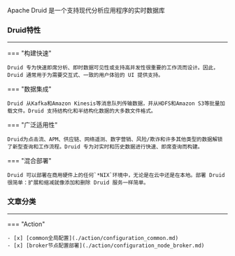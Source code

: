 Apache Druid 是一个支持现代分析应用程序的实时数据库

### Druid特性

---

=== "构建快速"

    Druid 专为快速即席分析、即时数据可见性或支持高并发性很重要的工作流而设计。因此，Druid 通常用于为需要交互式、一致的用户体验的 UI 提供支持。

=== "数据集成"

    Druid 从Kafka和Amazon Kinesis等消息队列传输数据，并从HDFS和Amazon S3等批量加载文件。Druid 支持结构化和半结构化数据的大多数文件格式。

=== "广泛适用性"

    Druid为点击流、APM、供应链、网络遥测、数字营销、风险/欺诈和许多其他类型的数据解锁了新型查询和工作流程。Druid 专为对实时和历史数据进行快速、即席查询而构建。

=== "混合部署"

    Druid 可以部署在商用硬件上的任何`*NIX`环境中，无论是在云中还是在本地。部署 Druid 很简单：扩展和缩减就像添加和删除 Druid 服务一样简单。

### 文章分类

---

=== "Action"

    - [x] [common全局配置](./action/configuration_common.md)
    - [x] [broker节点配置部署](./action/configuration_node_broker.md)

